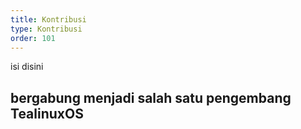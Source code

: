 ```yaml
---
title: Kontribusi
type: Kontribusi
order: 101
---
```


isi disini

## bergabung menjadi salah satu pengembang TealinuxOS

###